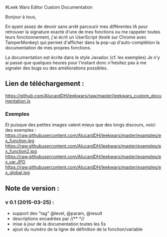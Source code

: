 #Leek Wars Editor Custom Documentation

Bonjour à tous,

En ayant assez de devoir sans arrêt parcourir mes différentes IA pour retrouver la signature exacte d'une de mes fonctions ou me rappeler toutes leurs fonctionnement, j'ai écrit un UserScript (testé sur Chrome avec TamperMonkey) qui permet d'afficher dans la pop-up d'auto-complétion la documentation de mes propres fonctions.

La documentation est écrite dans le style Javadoc (cf. les exemples)
Je n'y ai passé que quelques heures pour l'instant donc n'hésitez pas à me signaler des bugs ou des améliorations possibles.


## Lien de téléchargement :
https://github.com/AlucardDH/leekwars/raw/master/leekwars_custom_documentation.js

### Exemples
Et puisque des petites images valent mieux que des longs discours, voici des exemples :
https://raw.githubusercontent.com/AlucardDH/leekwars/master/examples/ex_function.jpg
https://raw.githubusercontent.com/AlucardDH/leekwars/master/examples/ex_function2.jpg
https://raw.githubusercontent.com/AlucardDH/leekwars/master/examples/ex_var.JPG
https://raw.githubusercontent.com/AlucardDH/leekwars/master/examples/ex_global.jpg

## Note de version :
### v 0.1 (2015-03-25) :
- support des "tag" @level, @param, @result
- descriptions encadrées par //** *//
- mise à jour de la documentation toutes les 5s
- ajout du numéro de la ligne de définition de la fonction/variable
